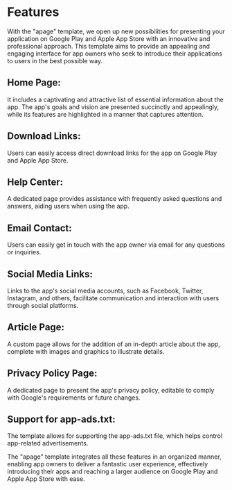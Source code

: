 # Features

With the "apage" template, we open up new possibilities for presenting your application on Google Play and Apple App Store with an innovative and professional approach. This template aims to provide an appealing and engaging interface for app owners who seek to introduce their applications to users in the best possible way.

## Home Page: 
It includes a captivating and attractive list of essential information about the app. The app's goals and vision are presented succinctly and appealingly, while its features are highlighted in a manner that captures attention.

## Download Links: 
Users can easily access direct download links for the app on Google Play and Apple App Store.

## Help Center: 
A dedicated page provides assistance with frequently asked questions and answers, aiding users when using the app.

## Email Contact: 
Users can easily get in touch with the app owner via email for any questions or inquiries.

## Social Media Links: 
Links to the app's social media accounts, such as Facebook, Twitter, Instagram, and others, facilitate communication and interaction with users through social platforms.

## Article Page: 
A custom page allows for the addition of an in-depth article about the app, complete with images and graphics to illustrate details.

## Privacy Policy Page: 
A dedicated page to present the app's privacy policy, editable to comply with Google's requirements or future changes.

## Support for app-ads.txt: 
The template allows for supporting the app-ads.txt file, which helps control app-related advertisements.

The "apage" template integrates all these features in an organized manner, enabling app owners to deliver a fantastic user experience, effectively introducing their apps and reaching a larger audience on Google Play and Apple App Store with ease.